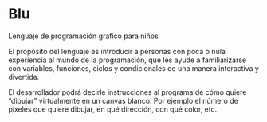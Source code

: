 # Blu
Lenguaje de programación grafico para niños 

El propósito del lenguaje es introducir a personas con poca o nula experiencia al mundo de la programación, que les ayude a familiarizarse con variables, funciones, ciclos y condicionales de una manera interactiva y divertida.

El desarrollador podrá decirle instrucciones al programa de cómo quiere “dibujar” virtualmente en un canvas blanco. Por ejemplo el número de píxeles que quiere dibujar, en qué dirección, con qué color, etc.
